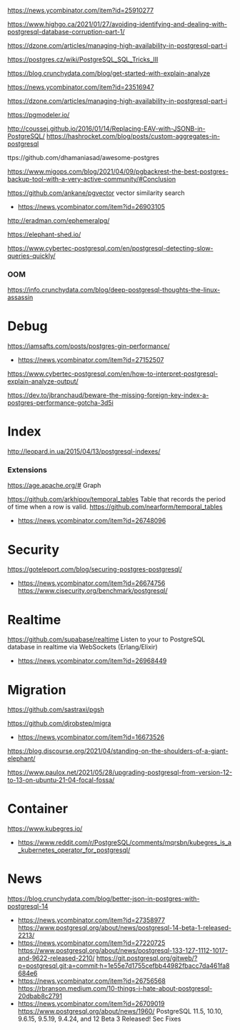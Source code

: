 https://news.ycombinator.com/item?id=25910277

https://www.highgo.ca/2021/01/27/avoiding-identifying-and-dealing-with-postgresql-database-corruption-part-1/

https://dzone.com/articles/managing-high-availability-in-postgresql-part-i

https://postgres.cz/wiki/PostgreSQL_SQL_Tricks_III

https://blog.crunchydata.com/blog/get-started-with-explain-analyze

https://news.ycombinator.com/item?id=23516947

https://dzone.com/articles/managing-high-availability-in-postgresql-part-i

https://pgmodeler.io/

http://coussej.github.io/2016/01/14/Replacing-EAV-with-JSONB-in-PostgreSQL/
https://hashrocket.com/blog/posts/custom-aggregates-in-postgresql

ttps://github.com/dhamaniasad/awesome-postgres

https://www.migops.com/blog/2021/04/09/pgbackrest-the-best-postgres-backup-tool-with-a-very-active-community/#Conclusion

https://github.com/ankane/pgvector vector similarity search
* https://news.ycombinator.com/item?id=26903105

http://eradman.com/ephemeralpg/

https://elephant-shed.io/

https://www.cybertec-postgresql.com/en/postgresql-detecting-slow-queries-quickly/

### OOM
https://info.crunchydata.com/blog/deep-postgresql-thoughts-the-linux-assassin

# Debug
https://iamsafts.com/posts/postgres-gin-performance/
* https://news.ycombinator.com/item?id=27152507

https://www.cybertec-postgresql.com/en/how-to-interpret-postgresql-explain-analyze-output/

https://dev.to/jbranchaud/beware-the-missing-foreign-key-index-a-postgres-performance-gotcha-3d5i

# Index
http://leopard.in.ua/2015/04/13/postgresql-indexes/

### Extensions
https://age.apache.org/# Graph

https://github.com/arkhipov/temporal_tables Table that records the period of time when a row is valid.
https://github.com/nearform/temporal_tables
* https://news.ycombinator.com/item?id=26748096

# Security
https://goteleport.com/blog/securing-postgres-postgresql/
* https://news.ycombinator.com/item?id=26674756
https://www.cisecurity.org/benchmark/postgresql/
  
# Realtime
https://github.com/supabase/realtime Listen to your to PostgreSQL database in realtime via WebSockets (Erlang/Elixir)
* https://news.ycombinator.com/item?id=26968449

# Migration
https://github.com/sastraxi/pgsh

https://github.com/djrobstep/migra
* https://news.ycombinator.com/item?id=16673526

https://blog.discourse.org/2021/04/standing-on-the-shoulders-of-a-giant-elephant/

https://www.paulox.net/2021/05/28/upgrading-postgresql-from-version-12-to-13-on-ubuntu-21-04-focal-fossa/

# Container
https://www.kubegres.io/
* https://www.reddit.com/r/PostgreSQL/comments/mqrsbn/kubegres_is_a_kubernetes_operator_for_postgresql/

# News
https://blog.crunchydata.com/blog/better-json-in-postgres-with-postgresql-14
* https://news.ycombinator.com/item?id=27358977
https://www.postgresql.org/about/news/postgresql-14-beta-1-released-2213/
* https://news.ycombinator.com/item?id=27220725
https://www.postgresql.org/about/news/postgresql-133-127-1112-1017-and-9622-released-2210/
https://git.postgresql.org/gitweb/?p=postgresql.git;a=commit;h=1e55e7d1755cefbb44982fbacc7da461fa8684e6
* https://news.ycombinator.com/item?id=26756568
https://rbranson.medium.com/10-things-i-hate-about-postgresql-20dbab8c2791
* https://news.ycombinator.com/item?id=26709019
https://www.postgresql.org/about/news/1960/ PostgreSQL 11.5, 10.10, 9.6.15, 9.5.19, 9.4.24, and 12 Beta 3 Released! Sec Fixes

